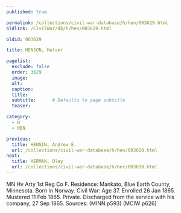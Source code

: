 ```yaml
---
published: true

permalink: /collections/civil-war-database/h/hen/003629.html
oldlink: /CivilWar/db/h/hen/003629.html

oldid: 003629

title: HENSON, Halver

pagelist:
  exclude: false
  order: 3629
  image: 
  alt:
  caption:
  title:
  subtitle:      # Defaults to page subtitle
  teaser:

category: 
  - H 
  - HEN

previous:
  title: HENSIN, Andrew E.
  url: /collections/civil-war-database/h/hen/003628.html  
next:
  title: HERMAN, Oley
  url: /collections/civil-war-database/h/her/003630.html   
---
```

MN Hv Arty 1st Reg Co F. Residence: Mankato, Blue Earth County, Minnesota. Born in Norway. Civil War: Age 37. Enrolled 26 Jan 1865. Mustered 11 Feb 1865. Private. Discharged from the service with his company, 27 Sep 1865. Sources: (MINN p593) (MCIW p626)
